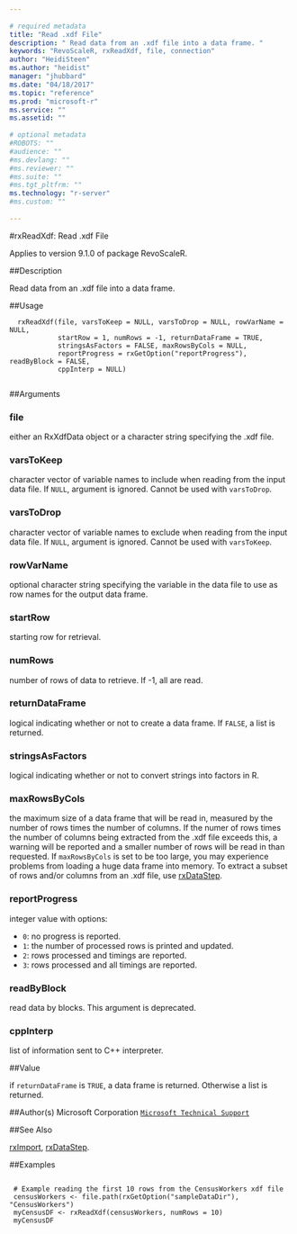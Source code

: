 ```yaml
--- 
 
# required metadata 
title: "Read .xdf File" 
description: " Read data from an .xdf file into a data frame. " 
keywords: "RevoScaleR, rxReadXdf, file, connection" 
author: "HeidiSteen"
ms.author: "heidist" 
manager: "jhubbard" 
ms.date: "04/18/2017" 
ms.topic: "reference" 
ms.prod: "microsoft-r" 
ms.service: "" 
ms.assetid: "" 
 
# optional metadata 
#ROBOTS: "" 
#audience: "" 
#ms.devlang: "" 
#ms.reviewer: "" 
#ms.suite: "" 
#ms.tgt_pltfrm: "" 
ms.technology: "r-server" 
#ms.custom: "" 
 
--- 
```

 
 
 #rxReadXdf: Read .xdf File

 Applies to version 9.1.0 of package RevoScaleR.
 
 ##Description
 
Read data from an .xdf file into a data frame.
 
 
 ##Usage

```   
  rxReadXdf(file, varsToKeep = NULL, varsToDrop = NULL, rowVarName = NULL,
            startRow = 1, numRows = -1, returnDataFrame = TRUE,
            stringsAsFactors = FALSE, maxRowsByCols = NULL,
            reportProgress = rxGetOption("reportProgress"), readByBlock = FALSE,
            cppInterp = NULL) 
 
```
 
 ##Arguments

   
    
 ### file
 either an RxXdfData object or a character string specifying the .xdf file. 
  
  
    
 ### varsToKeep
 character vector of variable names to include when reading from the input data file. If `NULL`, argument is ignored. Cannot be used with `varsToDrop`. 
  
  
    
 ### varsToDrop
 character vector of variable names to exclude when reading from the input data file. If `NULL`, argument is ignored. Cannot be used with `varsToKeep`. 
  
  
    
 ### rowVarName
 optional character string specifying the variable in the data file to use as row names for the output data frame. 
  
  
    
 ### startRow
 starting row for retrieval. 
  
  
    
 ### numRows
 number of rows of data to retrieve. If -1, all are read. 
  
  
    
 ### returnDataFrame
 logical indicating whether or not to create a data frame. If `FALSE`, a list is returned. 
  
  
    
 ### stringsAsFactors
 logical indicating whether or not to convert strings into factors in R. 
  
  
    
 ### maxRowsByCols
 the maximum size of a data frame that will be read in, measured by the number of rows times the number of columns. If the numer of rows times the number of columns being extracted from the .xdf file exceeds this, a warning will be reported and a smaller number of rows will be read in than requested. If `maxRowsByCols` is set to be too large, you may experience problems  from loading a huge data frame into memory. To extract a subset of rows  and/or columns from an .xdf file, use [rxDataStep](rxdatastep.md). 
  
  
    
 ### reportProgress
 integer value with options:  
*   `0`: no progress is reported. 
*   `1`: the number of processed rows is printed and updated. 
*   `2`: rows processed and timings are reported. 
*   `3`: rows processed and all timings are reported. 
  
  
  
    
 ### readByBlock
 read data by blocks. This argument is deprecated. 
  
  
    
 ### cppInterp
 list of information sent to C++ interpreter. 
  
 
 
 ##Value
 
if `returnDataFrame` is `TRUE`, a data frame is returned. Otherwise
a list is returned.
 
 ##Author(s)
 Microsoft Corporation [`Microsoft Technical Support`](https://go.microsoft.com/fwlink/?LinkID=698556&clcid=0x409)
 
 
 ##See Also
 
[rxImport](rximport.md),
[rxDataStep](rxdatastep.md).
   
 ##Examples

 ```
   
  # Example reading the first 10 rows from the CensusWorkers xdf file
  censusWorkers <- file.path(rxGetOption("sampleDataDir"), "CensusWorkers")
  myCensusDF <- rxReadXdf(censusWorkers, numRows = 10)
  myCensusDF
 
```
 
 
 
